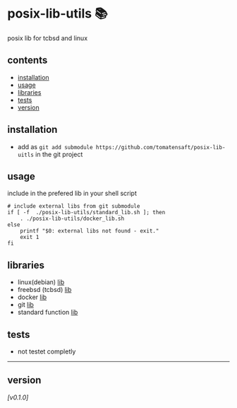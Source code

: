 # posix-lib-utils :books:
posix lib for tcbsd and linux

## contents
* [installation](#installation)
* [usage](#usage)
* [libraries](#libraries)
* [tests](#tests)
* [version](#version)

## installation
* add as `git add submodule https://github.com/tomatensaft/posix-lib-uitls` in the git project

## usage 
include in the prefered lib in your shell script
```
# include external libs from git submodule
if [ -f  ./posix-lib-utils/standard_lib.sh ]; then
    . ./posix-lib-utils/docker_lib.sh
else
    printf "$0: external libs not found - exit."
    exit 1
fi
```

## libraries
* linux(debian) [lib](debian_lib.sh)
* freebsd (tcbsd) [lib](tcbsd_lib.sh)
* docker [lib](docker_lib.sh)
* git [lib](git_lib.sh)
* standard function [lib](standard_lib.sh)

## tests
* not testet completly
  
---
## version
*[v0.1.0]*


